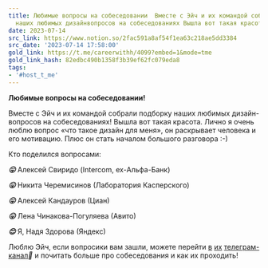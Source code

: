 ```yaml
---
title: Любимые вопросы на собеседовании  Вместе с Эйч и их командой собрали подборку
  наших любимых дизайнвопросов на собеседованиях Вышла вот такая красота Л
date: 2023-07-14
src_link: https://www.notion.so/2fac591a8af54f1ea63c218ae5dd3384
src_date: '2023-07-14 17:58:00'
gold_link: https://t.me/careerwithh/4099?embed=1&mode=tme
gold_link_hash: 82edbc490b1358f3b39ef62fc079eda8
tags:
- '#host_t_me'
---
```


**Любимые вопросы на собеседовании!**  
  
Вместе с Эйч и их командой собрали подборку наших любимых дизайн-вопросов на собеседованиях! Вышла вот такая красота. Лично я очень люблю вопрос «что такое дизайн для меня», он раскрывает человека и его мотивацию. Плюс он стать началом большого разговора :-)  
  
Кто поделился вопросами:   
  
***😛*** Алексей Свиридо (Intercom, ex-Альфа-Банк)   
  
***😛*** Никита Черемисинов (Лаборатория Касперского)   
  
***😛*** Алексей Кандауров (Циан)   
  
***😛*** Лена Чинакова-Погуляева (Авито)   
  
***😊*** Я, Надя Здорова (Яндекс)  
  
Люблю Эйч, если вопросики вам зашли, можете перейти [в](https://t.me/careerwithh) [их](https://t.me/careerwithh) [телеграм-канал](https://t.me/careerwithh)***💙*** и почитать больше про собеседования и как их проходить!
